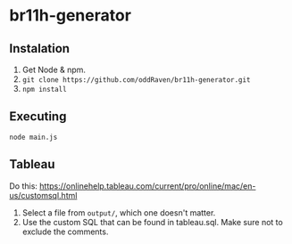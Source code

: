 # br11h-generator

## Instalation

1. Get Node & npm.
2. `git clone https://github.com/oddRaven/br11h-generator.git`
3. `npm install`

## Executing

`node main.js`

## Tableau

Do this: https://onlinehelp.tableau.com/current/pro/online/mac/en-us/customsql.html

1. Select a file from `output/`, which one doesn't matter.
2. Use the custom SQL that can be found in tableau.sql. Make sure not to exclude the comments.
